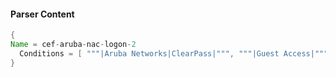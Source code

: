 #### Parser Content
```Java
{
Name = cef-aruba-nac-logon-2
  Conditions = [ """|Aruba Networks|ClearPass|""", """|Guest Access|""" ]
}
```